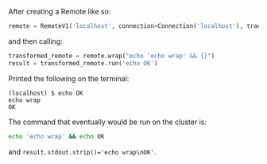 After creating a Remote like so:

```python
remote = RemoteV1('localhost', connection=Connection('localhost'), transforms=())
```

and then calling:

```python
transformed_remote = remote.wrap("echo 'echo wrap' && {}")
result = transformed_remote.run('echo OK')
```

Printed the following on the terminal:

```console
(localhost) $ echo OK
echo wrap
OK

```

The command that eventually would be run on the cluster is:

```bash
echo 'echo wrap' && echo OK
```

and `result.stdout.strip()='echo wrap\nOK'`.
